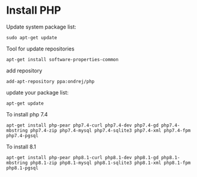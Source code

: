 # Install PHP

Update system package list:
```
sudo apt-get update
```

Tool for update repositories
```
apt-get install software-properties-common
```

add repository
```
add-apt-repository ppa:ondrej/php
```

update your package list:
```
apt-get update
```

To install php 7.4

```
apt-get install php-pear php7.4-curl php7.4-dev php7.4-gd php7.4-mbstring php7.4-zip php7.4-mysql php7.4-sqlite3 php7.4-xml php7.4-fpm php7.4-pgsql
```

To install 8.1

```
apt-get install php-pear php8.1-curl php8.1-dev php8.1-gd php8.1-mbstring php8.1-zip php8.1-mysql php8.1-sqlite3 php8.1-xml php8.1-fpm php8.1-pgsql
```
